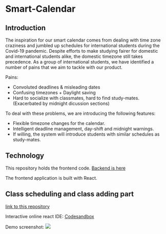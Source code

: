 # Smart-Calendar

## Introduction

The inspiration for our smart calendar comes from dealing with time zone craziness and jumbled up schedules for international students during the Covid-19 pandemic. Despite efforts to make studying fairer for domestic and international students alike, the domestic timezone still takes precedence. As a group of international students, we have identified a number of pains that we aim to tackle with our product. 

Pains:
 - Convoluted deadlines & misleading dates
 - Confusing timezones + Daylight saving 
 - Hard to socialize with classmates, hard to find study-mates. (Exacerbated by midnight dicussion sections)

To deal with these problems, we are introducing the following features:
 - Flexible timezone changes for the calendar.
 - Intelligent deadline management, day-shift and midnight warnings. 
 - If willing, the system will introduce students with similar schedules as study-mates.

## Technology 

This repository holds the frontend code. [Backend is here](https://github.com/Clumsyndicate/Smart-Calendar-backend)

The frontend application is built with React.

## Class scheduling and class adding part
[link to this repository](https://github.com/Clumsyndicate/Smart-Calendar-Frontend/blob/main/egglender-class)

Interactive online react IDE: [Codesandbox](https://codesandbox.io/s/ucla-class-scheduler-v2-gp43m)

Demo screenshot:
![](https://github.com/Clumsyndicate/Smart-Calendar-Frontend/raw/main/egglender-class/Screenshot/Demo_v2.png)
